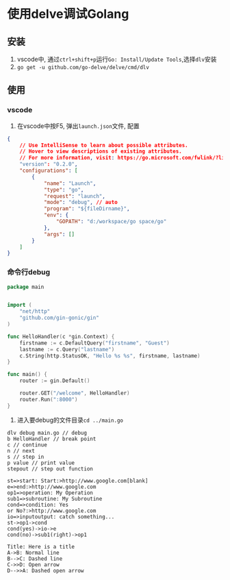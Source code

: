 # 使用delve调试Golang

## 安装
1. vscode中, 通过`ctrl+shift+p`运行`Go: Install/Update Tools`,选择`dlv`安装
2. `go get -u github.com/go-delve/delve/cmd/dlv`

## 使用
### vscode
1. 在vscode中按F5, 弹出`launch.json`文件, 配置
```json
{
    // Use IntelliSense to learn about possible attributes.
    // Hover to view descriptions of existing attributes.
    // For more information, visit: https://go.microsoft.com/fwlink/?linkid=830387
    "version": "0.2.0",
    "configurations": [
        {
            "name": "Launch",
            "type": "go",
            "request": "launch",
            "mode": "debug", // auto
            "program": "${fileDirname}",
            "env": {
                "GOPATH": "d:/workspace/go space/go"
            },
            "args": []
        }
    ]
}
```
### 命令行debug
```go
package main


import (
	"net/http"
	"github.com/gin-gonic/gin"
)

func HelloHandler(c *gin.Context) {
	firstname := c.DefaultQuery("firstname", "Guest")
	lastname := c.Query("lastname")
	c.String(http.StatusOK, "Hello %s %s", firstname, lastname)
}

func main() {
	router := gin.Default()

	router.GET("/welcome", HelloHandler)
	router.Run(":8000")
}
```
1. 进入要debug的文件目录`cd ../main.go`
```shell
dlv debug main.go // debug
b HelloHandler // break point
c // continue
n // next
s // step in
p value // print value
stepout // step out function
```


```flow
st=>start: Start:>http://www.google.com[blank]
e=>end:>http://www.google.com
op1=>operation: My Operation
sub1=>subroutine: My Subroutine
cond=>condition: Yes
or No?:>http://www.google.com
io=>inputoutput: catch something...
st->op1->cond
cond(yes)->io->e
cond(no)->sub1(right)->op1
```

```sequence
Title: Here is a title
A->B: Normal line
B-->C: Dashed line
C->>D: Open arrow
D-->>A: Dashed open arrow
```
